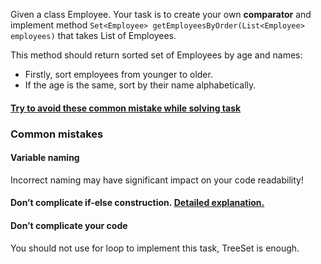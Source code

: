 Given a class Employee. Your task is to create your own **comparator** and implement method `Set<Employee> getEmployeesByOrder(List<Employee> employees)` that takes List of Employees.

This method should return sorted set of Employees by age and names:

-   Firstly, sort employees from younger to older.
-   If the age is the same, sort by their name alphabetically.

#### [Try to avoid these common mistake while solving task](https://mate-academy.github.io/jv-program-common-mistakes/java-core/set-queue-stack-comparator/comparator)

### Common mistakes[](https://mate-academy.github.io/jv-program-common-mistakes/java-core/set-queue-stack-comparator/comparator#common-mistakes)

#### Variable naming[](https://mate-academy.github.io/jv-program-common-mistakes/java-core/set-queue-stack-comparator/comparator#variable-naming)

Incorrect naming may have significant impact on your code readability!

#### Don’t complicate if-else construction. [Detailed explanation.](https://www.youtube.com/watch?v=P-UmyrbGjwE&list=PL7FuXFaDeEX1smwnp-9ri8DBpgdo7Msu2)[](https://mate-academy.github.io/jv-program-common-mistakes/java-core/set-queue-stack-comparator/comparator#dont-complicate-if-else-construction-detailed-explanation)

#### Don’t complicate your code[](https://mate-academy.github.io/jv-program-common-mistakes/java-core/set-queue-stack-comparator/comparator#dont-complicate-your-code)

You should not use for loop to implement this task, TreeSet is enough.